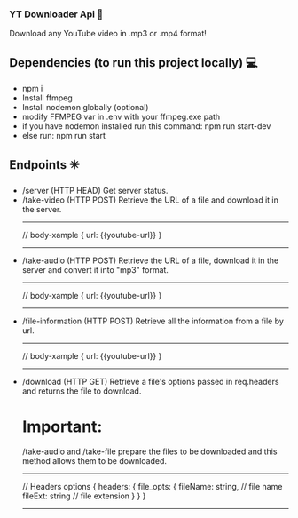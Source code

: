 ### YT Downloader Api :rocket:

Download any YouTube video in .mp3 or .mp4 format!

## Dependencies (to run this project locally) :computer:

- npm i
- Install ffmpeg
- Install nodemon globally (optional)
- modify FFMPEG var in .env with your ffmpeg.exe path
- if you have nodemon installed run this command: npm run start-dev
- else run: npm run start

## Endpoints :eight_pointed_black_star:

- /server (HTTP HEAD)
  Get server status.
- /take-video (HTTP POST)
  Retrieve the URL of a file and download it in the server.
  ***
    // body-xample
    {
      url: {{youtube-url}}
    }
  ***
- /take-audio (HTTP POST)
  Retrieve the URL of a file, download
  it in the server and convert it into "mp3" format.
  ***
    // body-xample
    {
      url: {{youtube-url}}
    }
  ***
- /file-information (HTTP POST)
  Retrieve all the information from a file by url.
  ***
    // body-xample
    {
      url: {{youtube-url}}
    }
  ***
- /download (HTTP GET)
  Retrieve a file's options passed in req.headers
  and returns the file to download.
  # Important:
  /take-audio and /take-file prepare the files to be downloaded
  and this method allows them to be downloaded.
  ***
  // Headers options
  {
    headers: {
      file_opts: {
        fileName: string, // file name
        fileExt: string // file extension
      }
    }
  }
  ***
